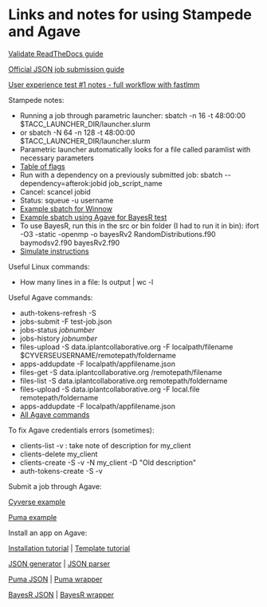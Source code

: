 # Links and notes for using Stampede and Agave

[Validate ReadTheDocs guide](http://validate-10.readthedocs.io/en/latest/index.html)



[Official JSON job submission guide](https://agaveapi.co/documentation/tutorials/job-management-tutorial/)

[User experience test #1 notes - full workflow with fastlmm](https://github.com/ksierrac/Validate-temp-storage/blob/master/UXnotes.txt)

Stampede notes:

- Running a job through parametric launcher: sbatch -n 16 -t 48:00:00 $TACC_LAUNCHER_DIR/launcher.slurm 
- or sbatch -N 64 -n 128 -t 48:00:00 $TACC_LAUNCHER_DIR/launcher.slurm
- Parametric launcher automatically looks for a file called paramlist with necessary parameters
- [Table of flags](https://portal.tacc.utexas.edu/user-guides/stampede#running-slurm-jobcontrol-sbatch)
- Run with a dependency on a previously submitted job: sbatch --dependency=afterok:jobid job_script_name
- Cancel: scancel jobid
- Status: squeue -u username
- [Example sbatch for Winnow](https://github.com/ksierrac/Validate-temp-storage/tree/master/winnow_ex.sh)
- [Example sbatch using Agave for BayesR test](https://github.com/ksierrac/Validate-temp-storage/blob/master/readlineex.sh)
- To use BayesR, run this in the src or bin folder (I had to run it in bin): ifort -O3 -static -openmp -o bayesRv2 RandomDistributions.f90 baymodsv2.f90 bayesRv2.f90 
- [Simulate instructions](https://github.com/CyVerse-Validate/Quickstart-Guide/blob/master/docs/Simulate.md)

Useful Linux commands:
- How many lines in a file: ls output | wc -l

Useful Agave commands:
- auth-tokens-refresh -S
- jobs-submit -F test-job.json
- jobs-status *jobnumber*
- jobs-history *jobnumber*
- files-upload -S data.iplantcollaborative.org -F localpath/filename $CYVERSEUSERNAME/remotepath/foldername
- apps-addupdate -F localpath/appfilename.json
- files-get -S data.iplantcollaborative.org /remotepath/filename
- files-list -S data.iplantcollaborative.org remotepath/foldername
- files-upload -S data.iplantcollaborative.org -F local.file remotepath/foldername
- apps-addupdate -F localpath/appfilename.json
- [All Agave commands](https://bitbucket.org/taccaci/foundation-cli/src/1658e797b2cd5ce52d63083141d429f5ec17429d/bin/?at=master)

To fix Agave credentials errors (sometimes):
- clients-list -v : take note of description for my_client
- clients-delete my_client
- clients-create -S -v -N my_client -D "Old description"
- auth-tokens-create -S -v


Submit a job through Agave:

[Cyverse example](https://github.com/iPlantCollaborativeOpenSource/cyverse-sdk/blob/master/docs/iplant-first-app-job.md)

[Puma example](https://github.com/ksierrac/Puma/blob/master/test-job.json)


Install an app on Agave:

[Installation tutorial](https://github.com/iPlantCollaborativeOpenSource/cyverse-sdk/blob/master/docs/iplant-first-app.md) | 
[Template tutorial](https://github.com/iPlantCollaborativeOpenSource/cyverse-sdk/blob/master/docs/iplant-first-app-argpass.md)


[JSON generator](http://agaveapi.co/tools/app-builder/) | 
[JSON parser](http://jsonlint.com/)

[Puma JSON](https://github.com/ksierrac/Puma/Puma.json) | 
[Puma wrapper](https://github.com/ksierrac/Puma/puma_wrapper.sh)

[BayesR JSON](https://github.com/CyVerse-Validate/Stampede-Files/tree/master/bayesR-2.00/bayesR.json) | 
[BayesR wrapper](https://github.com/CyVerse-Validate/Stampede-Files/tree/master/bayesR-2.00/wrapper.sh)
